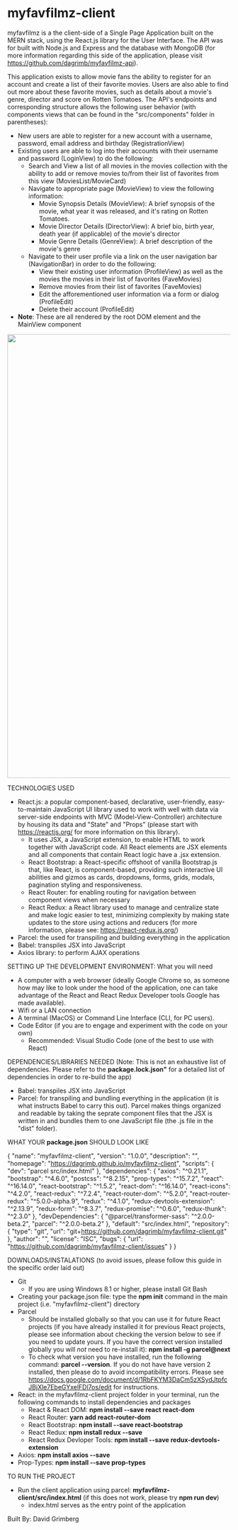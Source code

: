 # myfavfilmz-client

myfavfilmz is a the client-side of a Single Page Application built on the MERN stack, using the React.js library for the User Interface. The API was for built with Node.js and Express and the database with MongoDB (for more information regarding this side of the application, please visit https://github.com/dagrimb/myfavfilmz-api).

This application exists to allow movie fans the ability to register for an account and create a list of their favorite movies. Users are also able to find out more about these favorite movies, such as details about a movie's genre, director and score on Rotten Tomatoes. The API's endpoints and corresponding structure allows the following user behavior (with components views that can be found in the "src/components" folder in parentheses):
  * New users are able to register for a new account with a username, password, email address and birthday (RegistrationView)
  * Existing users are able to log into their accounts with their username and password (LoginView) to do the following: 
    * Search and View a list of all movies in the movies collection with the ability to add or remove movies to/from their list of favorites from this view (MoviesList/MovieCard)
    * Navigate to appropriate page (MovieView) to view the following information:
      * Movie Synopsis Details (MovieView): A brief synopsis of the movie, what year it was released, and it's rating on Rotten Tomatoes.
      * Movie Director Details (DirectorView): A brief bio, birth year, death year (if applicable) of the movie's director
      * Movie Genre Details (GenreView): A brief description of the movie's genre
    * Navigate to their user profile via a link on the user navigation bar (NavigationBar) in order to do the following:
      * View their existing user information (ProfileView) as well as the movies the movies in their list of favorites (FaveMovies)
      * Remove movies from their list of favorites (FaveMovies)
      * Edit the afforementioned user information via a form or dialog (ProfileEdit)
      * Delete their account (ProfileEdit)
  * **Note**: These are all rendered by the root DOM element and the MainView component
 
<img src="https://user-images.githubusercontent.com/74441727/155784983-f811e586-b07b-4c8d-98a7-c4f51522e939.png" width=1000>

TECHNOLOGIES USED
* React.js: a popular component-based, declarative, user-friendly, easy-to-maintain JavaScript UI library used to work with well with data via server-side endpoints with MVC (Model-View-Controller) architecture by housing its data and "State" and "Props" (please start with https://reactjs.org/ for more information on this library).
  * It uses JSX, a JavaScript extension, to enable HTML to work together with JavaScript code. All React elements are JSX elements and all components that contain React logic have a .jsx extension.
  * React Bootstrap: a React-specific offshoot of vanilla Bootstrap.js that, like React, is component-based, providing such interactive UI abilities and gizmos as cards, dropdowns, forms, grids, modals, pagination styling and responsiveness.
  * React Router: for enabling routing for navigation between component views when necessary
  * React Redux: a React library used to manage and centralize state and make logic easier to test, minimizing complexity by making state updates to the store using actions and reducers (for more information, please see: https://react-redux.js.org/)
* Parcel: the used for transpiling and building everything in the application
* Babel: transpiles JSX into JavaScript
* Axios library: to perform AJAX operations

SETTING UP THE DEVELOPMENT ENVIRONMENT: What you will need
* A computer with a web browser (ideally Google Chrome so, as someone how may like to look under the hood of the application, one can take advantage of the React and React Redux Developer tools Google has made available).
* Wifi or a LAN connection
* A terminal (MacOS) or Command Line Interface (CLI, for PC users).
* Code Editor (if you are to engage and experiment with the code on your own)
  * Recommended: Visual Studio Code (one of the best to use with React)

DEPENDENCIES/LIBRARIES NEEDED (Note: This is not an exhaustive list of dependencies. Please refer to the **package.lock.json"** for a detailed list of dependencies in order to re-build the app)
* Babel: transpiles JSX into JavaScript
* Parcel: for transpiling and bundling everything in the application (it is what instructs Babel to carry this out). Parcel makes things organized and readable by taking the seprate component files that the JSX is written in and bundles them to one JavaScript file (the .js file in the "dist" folder).

WHAT YOUR **package.json** SHOULD LOOK LIKE

{
  "name": "myfavfilmz-client",
  "version": "1.0.0",
  "description": "",
  "homepage": "https://dagrimb.github.io/myfavfilmz-client",
  "scripts": {
    "dev": "parcel src/index.html"
  },
  "dependencies": {
    "axios": "^0.21.1",
    "bootstrap": "^4.6.0",
    "postcss": "^8.2.15",
    "prop-types": "^15.7.2",
    "react": "^16.14.0",
    "react-bootstrap": "^1.5.2",
    "react-dom": "^16.14.0",
    "react-icons": "^4.2.0",
    "react-redux": "^7.2.4",
    "react-router-dom": "^5.2.0",
    "react-router-redux": "^5.0.0-alpha.9",
    "redux": "^4.1.0",
    "redux-devtools-extension": "^2.13.9",
    "redux-form": "^8.3.7",
    "redux-promise": "^0.6.0",
    "redux-thunk": "^2.3.0"
  },
  "devDependencies": {
    "@parcel/transformer-sass": "^2.0.0-beta.2",
    "parcel": "^2.0.0-beta.2"
  },
  "default": "src/index.html",
  "repository": {
    "type": "git",
    "url": "git+https://github.com/dagrimb/myfavfilmz-client.git"
  },
  "author": "",
  "license": "ISC",
  "bugs": {
    "url": "https://github.com/dagrimb/myfavfilmz-client/issues"
  }
}

DOWNLOADS/INSTALATIONS (to avoid issues, please follow this guide in the specific order laid out)
* Git
  * If you are using Windows 8.1 or higher, please install Git Bash 
* Creating your package.json file: type the **npm init** command in the main project (i.e. "myfavfilmz-client") directory
* Parcel
  * Should be installed globally so that you can use it for future React projects (if you have already installed it for previous React projects, please see information about checking the version below to see if you need to update yours. If you have the correct version installed globally you will *not* need to re-install it): **npm install -g parcel@next**
  * To check what version you have installed, run the following command: **parcel --version**. If you do not have have version 2 installed, then please do to avoid incompatibility errors. Please see https://docs.google.com/document/d/1RbFKYM3DaCm5zXSydJtpfcJBjXle7EbeGYxelFDl7os/edit for instructions.
* React: in the myfavfilmz-client project folder in your terminal, run the following commands to install dependencies and packages
  * React & React DOM: **npm install --save react react-dom**
  * React Router: **yarn add react-router-dom**
  * React Bootstrap: **npm install --save react-bootstrap**
  * React Redux: **npm install redux --save**
  * React Redux Devloper Tools: **npm install --save redux-devtools-extension**
* Axios: **npm install axios --save**
* Prop-Types: **npm install --save prop-types**

TO RUN THE PROJECT
* Run the client application using parcel: **myfavfilmz-client/src/index.html** (if this does not work, please try **npm run dev**)
  * index.html serves as the entry point of the application

Built By: David Grimberg

